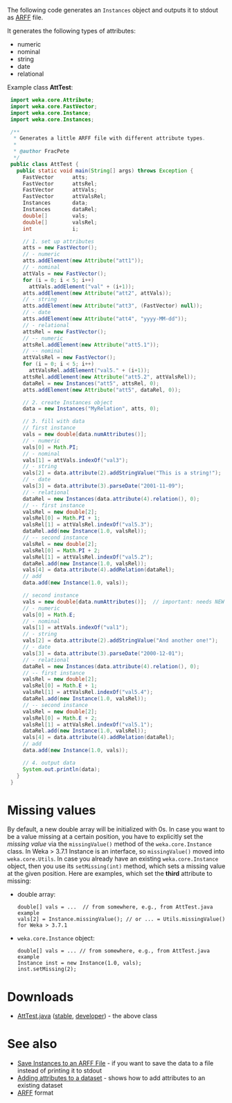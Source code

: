 The following code generates an `Instances` object and outputs it to stdout as [ARFF](arff.md) file.

It generates the following types of attributes:

* numeric
* nominal
* string
* date
* relational

Example class **AttTest**:

```java
 import weka.core.Attribute;
 import weka.core.FastVector;
 import weka.core.Instance;
 import weka.core.Instances;

 /**
  * Generates a little ARFF file with different attribute types.
  *
  * @author FracPete
  */
 public class AttTest {
   public static void main(String[] args) throws Exception {
     FastVector      atts;
     FastVector      attsRel;
     FastVector      attVals;
     FastVector      attValsRel;
     Instances       data;
     Instances       dataRel;
     double[]        vals;
     double[]        valsRel;
     int             i;

     // 1. set up attributes
     atts = new FastVector();
     // - numeric
     atts.addElement(new Attribute("att1"));
     // - nominal
     attVals = new FastVector();
     for (i = 0; i < 5; i++)
       attVals.addElement("val" + (i+1));
     atts.addElement(new Attribute("att2", attVals));
     // - string
     atts.addElement(new Attribute("att3", (FastVector) null));
     // - date
     atts.addElement(new Attribute("att4", "yyyy-MM-dd"));
     // - relational
     attsRel = new FastVector();
     // -- numeric
     attsRel.addElement(new Attribute("att5.1"));
     // -- nominal
     attValsRel = new FastVector();
     for (i = 0; i < 5; i++)
       attValsRel.addElement("val5." + (i+1));
     attsRel.addElement(new Attribute("att5.2", attValsRel));
     dataRel = new Instances("att5", attsRel, 0);
     atts.addElement(new Attribute("att5", dataRel, 0));

     // 2. create Instances object
     data = new Instances("MyRelation", atts, 0);

     // 3. fill with data
     // first instance
     vals = new double[data.numAttributes()];
     // - numeric
     vals[0] = Math.PI;
     // - nominal
     vals[1] = attVals.indexOf("val3");
     // - string
     vals[2] = data.attribute(2).addStringValue("This is a string!");
     // - date
     vals[3] = data.attribute(3).parseDate("2001-11-09");
     // - relational
     dataRel = new Instances(data.attribute(4).relation(), 0);
     // -- first instance
     valsRel = new double[2];
     valsRel[0] = Math.PI + 1;
     valsRel[1] = attValsRel.indexOf("val5.3");
     dataRel.add(new Instance(1.0, valsRel));
     // -- second instance
     valsRel = new double[2];
     valsRel[0] = Math.PI + 2;
     valsRel[1] = attValsRel.indexOf("val5.2");
     dataRel.add(new Instance(1.0, valsRel));
     vals[4] = data.attribute(4).addRelation(dataRel);
     // add
     data.add(new Instance(1.0, vals));

     // second instance
     vals = new double[data.numAttributes()];  // important: needs NEW array!
     // - numeric
     vals[0] = Math.E;
     // - nominal
     vals[1] = attVals.indexOf("val1");
     // - string
     vals[2] = data.attribute(2).addStringValue("And another one!");
     // - date
     vals[3] = data.attribute(3).parseDate("2000-12-01");
     // - relational
     dataRel = new Instances(data.attribute(4).relation(), 0);
     // -- first instance
     valsRel = new double[2];
     valsRel[0] = Math.E + 1;
     valsRel[1] = attValsRel.indexOf("val5.4");
     dataRel.add(new Instance(1.0, valsRel));
     // -- second instance
     valsRel = new double[2];
     valsRel[0] = Math.E + 2;
     valsRel[1] = attValsRel.indexOf("val5.1");
     dataRel.add(new Instance(1.0, valsRel));
     vals[4] = data.attribute(4).addRelation(dataRel);
     // add
     data.add(new Instance(1.0, vals));

     // 4. output data
     System.out.println(data);
   }
 }
```

# Missing values
By default, a new double array will be initialized with 0s. In case you want to be a value missing at a certain position, you have to explicitly set the *missing value* via the `missingValue()` method of the `weka.core.Instance` class. In Weka > 3.7.1 Instance is an interface, so `missingValue()` moved into `weka.core.Utils`. In case you already have an existing `weka.core.Instance` object, then you use its `setMissing(int)` method, which sets a missing value at the given position. Here are examples, which set the **third** attribute to missing:

* double array:

    ```
    double[] vals = ...  // from somewhere, e.g., from AttTest.java example
    vals[2] = Instance.missingValue(); // or ... = Utils.missingValue() for Weka > 3.7.1
    ```

* `weka.core.Instance` object:

    ```
    double[] vals = ... // from somewhere, e.g., from AttTest.java example
    Instance inst = new Instance(1.0, vals);
    inst.setMissing(2);
    ```

# Downloads
* [AttTest.java](files/AttTest.java) ([stable](https://svn.cms.waikato.ac.nz/svn/weka/branches/stable-3-8/wekaexamples/src/main/java/wekaexamples/core/CreateInstances.java), [developer](https://svn.cms.waikato.ac.nz/svn/weka/trunk/wekaexamples/src/main/java/wekaexamples/core/CreateInstances.java)) - the above class

# See also
* [Save Instances to an ARFF File](save_instances_to_arff.md) - if you want to save the data to a file instead of printing it to stdout
* [Adding attributes to a dataset](adding_attributes_to_dataset.md) - shows how to add attributes to an existing dataset
* [ARFF](arff.md) format
